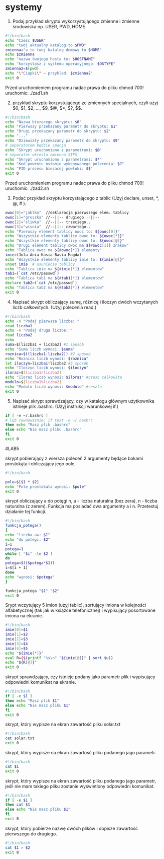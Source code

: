 systemy
=======

1. Podaj przykład skryptu wykorzystującego zmienne i zmienne środowiska np. USER, PWD, HOME.

```sh
#!/bin/bash
echo "Czesc $USER"
echo "twoj aktualny katalog to $PWD"
zmienna="a to twoj katalog domowy to $HOME"
echo $zmienna
echo "nazwa twojego hosta to: $HOSTNAME"
echo "korzystasz z systemu operacyjnego: $OSTYPE"
zmienna2=$(pwd)
echo "\"Ciapki\" – przyklad: $zmienna2"
exit 0
```


Przed uruchomieniem programu nadac prawa do pliku chmod 700!
uruchomic: ./zad1.sh

2. przykład skryptu korzystującego ze zmiennych specjalnych, czyli użyj $0, $1, $2, …, $9, $@, $*, $?, $$.
```sh
#!/bin/bash
echo "Nazwa biezacego skryptu: $0"
echo "Pierwszy przekazany parametr do skryptu: $1"
echo "Drugi przekazany parametr do skryptu: $2"
echo "..."
echo "Dziewiaty przekazany parametr do skryptu: $9"
# separatorem będzie spacja
echo "Skrypt uruchomiono z parametrami: $@"
# separator okresla zmienna $IFS
echo "Skrypt uruchomiono z parametrami: $*"
echo "Kod powrotu ostanio wykonywanego polecenia: $?"
echo "PID procesu biezacej powloki: $$"
exit 0
```
Przed uruchomieniem programu nadac prawa do pliku chmod 700!
uruchomic: ./zad2.sh 

3. Podać przykład skryptu korzystającego z tablic (Użyj declare, unset, *, @, # ).
```sh
owoc[0]="jablko"  //deklaracja pierwszego elem. tablicy
owoc[1]="gruszka" //--||-- drugiego --||-- 
owoc[2]="sliwka"  //--||-- trzeciego..
owoc[3]="wisnia"  //--||-- czwartego..
echo "Pierwszy element tablicy owoc to: ${owoc[0]}"
echo "Wszystkie elementy tablicy owoc to: ${owoc[*]}"
echo "Wszystkie elementy tablicy owoc to: ${owoc[@]}"
echo "Drugi element tablicy owoc ma ${#owoc[1]} znakow"
echo "Tablica owoc ma ${#owoc[*]} elementy"
imie=(Jola Ania Kasia Basia Magda)
echo "Wszystkie elementy tablicy imie to: ${imie[@]}"
unset imie  # usuniecie tablicy
echo "Tablica imie ma ${#imie[*]} elementow"
tab1=(`cat /etc/passwd`)
echo "Tablica tab1 ma ${#tab1[*]} elementow"
declare tab2=(`cat /etc/passwd`)
echo "Tablica tab2 ma ${#tab2[*]} elementow"
exit 0
```

4. Napisać skrypt obliczający sumę, różnicę i iloczyn dwóch wczytanych liczb całkowitych. (Użyj polecenia read.)
```sh
#!/bin/bash
echo -n "Podaj pierwsza liczbe: "
read liczba1
echo -n "Podaj druga liczbe: "
read liczba2
echo
suma=$[liczba1 + liczba2] #1 sposob
echo "Suma liczb wynosi: $suma"
roznica=$((liczba1-liczba2)) #2 sposob
echo "Roznica liczb wynosi: $roznica"
let iloczyn=liczba1*liczba2 #3 sposob
echo "Iloczyn liczb wynosi: $iloczyn"
iloraz=$[liczba1/liczba2]
echo "Iloraz liczb wynosi: $iloraz" #czesc calkowita
modulo=$[liczba1%liczba2]
echo "Modulo liczb wynosi: $modulo" #reszta
exit 0
```

5. Napisać skrypt sprawdzający, czy w katalogu głównym użytkownika istnieje plik .bashrc. (Użyj instrukcji warunkowej if.)
```sh
if [ -e ~/.bashrc ]
# lub rownowaznie: if test -e ~/.bashrc
then echo "Masz plik .bashrc"
else echo "Nie masz pliku .bashrc"
fi
exit 0
```
#LAB5

skrypt pobierający z wiersza poleceń 2 argumenty będące bokami prostokąta i obliczający jego pole. 
```sh
#!/bin/bash

pole=$[$1 * $2]
echo "Pole prostokata wynosi: $pole"
exit 0
```

skrypt obliczający a do potęgi n, a - liczba naturalna (bez zera), n - liczba naturalna (z zerem). Funkcja ma posiadać dwa argumenty a i n.
Przetestuj działanie tej funkcji.
```sh
#!/bin/bash
funkcja_potega()
{
echo "liczba a=: $1"
echo "do potegi: $2"
i=1
potega=1
while [ "$i" -le $2 ]
do
potega=$(($potega*$1))
i=$[i + 1]
done
echo "wynosi: $potega" 
}

funkcja_potega "$1" "$2"
exit 0
```

Srypt wczytujący 5 imion (użyj tablic), sortujący imiona w kolejności alfabetycznej (tak jak w książce telefonicznej) i wypisujący posortowane imiona na ekranie. 
```sh 
#!/bin/bash
imie[0]=$1
imie[1]=$2
imie[2]=$3
imie[3]=$4
imie[4]=$5
echo "${imie[*]}"
eval R=($(printf "%s\n" "${imie[@]}" | sort $u))
echo "${R[@]}"
exit 0
```

skrypt sprawdzający, czy istnieje podany jako parametr plik i wypisujący odpowiedni komunikat na ekranie. 
```sh
#!/bin/bash
if [ -e $1 ]
then echo "Masz plik $1"
else echo "Nie masz pliku $1"
fi
exit 0
```

skrypt, który wypisze na ekran zawartość pliku solar.txt
```sh
#!/bin/bash
cat solar.txt
exit 0
```

skrypt, który wypisze na ekran zawartość pliku podanego jago parametr.
```sh
#!/bin/bash
cat $1
exit 0
```
skrypt, który wypisze na ekran zawartość pliku podanego jago parametr, jeśli nie mam takiego pliku zostanie wyświetlony odpowiedni komunikat.
```sh
#!/bin/bash
if [ -e $1 ]
then cat $1
else echo "Nie masz pliku $1"
fi
exit 0
```

skrypt, który pobierze nazwę dwóch plików i dopisze zawartość pierwszego do drugiego.
```sh
#!/bin/bash
cat $1 > $2
exit 0
```


